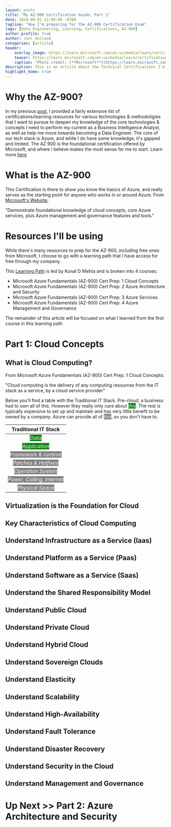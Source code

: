 ```yaml
---
layout: posts
title: "My AZ-900 Certification Guide: Part 1"
date: 2024-08-01 12:00:00 -0700
tagline: "How I'm preparing for the AZ-900 Certification Exam"
tags: [Data Engineering, Learning, Certifications, AZ-900]
author_profile: true
author: Joel Holland
categories: [article]
header:
    overlay_image: https://learn.microsoft.com/en-us/media/learn/certification/badges/microsoft-certified-fundamentals-badge.svg
    teaser: https://learn.microsoft.com/en-us/media/learn/certification/badges/microsoft-certified-fundamentals-badge.svg
    caption: "Photo credit: [**Microsoft**](https://learn.microsoft.com/en-us/media/learn/certification/badges/microsoft-certified-fundamentals-badge.svg)"
description: This is an article about the Technical Certifications I'm pursuing
highlight_home: true
---
```


# Why the AZ-900?
In my previous [post](https://joelholland2.github.io/article/2024/08/01/Technical-Certifications.html), I provided a fairly extensive list of certifications/learning resources for various technologies & methodoligies that I want to pursue to deepen my knowledge of the core technologies & concepts I need to perform my current as a Business Intelligence Analyst, as well as help me move towards becoming a Data Engineer. The core of our tech stack is Azure, and while I do have some knowledge, it's gapped and limited. The AZ 900 is the foundational certification offered by Microsoft, and where i believe makes the most sense for me to start. Learn more [here](https://learn.microsoft.com/en-us/credentials/certifications/azure-fundamentals/?practice-assessment-type=certification&WT.mc_id=certposter_poster-wwl)

# What is the AZ-900
This Certification is there to show you know the basics of Azure, and really serves as the starting point for anyone who works in or around Azure. From [Microsoft's Website: ](https://learn.microsoft.com/en-us/credentials/certifications/azure-fundamentals/?practice-assessment-type=certification&WT.mc_id=certposter_poster-wwl) 

"Demonstrate foundational knowledge of cloud concepts, core Azure services, plus Azure management and governance features and tools."

# Resources I'll be using
While there's many resources to prep for the AZ-900, including free ones from Microsoft, I choose to go with a learning path that I have access for free through my company.

This [Learning Path](https://www.linkedin.com/learning/paths/prepare-for-the-microsoft-azure-fundamentals-az-900-certification) is led by Kunal D Mehta and is broken into 4 courses:
- Microsoft Azure Fundamentals (AZ-900) Cert Prep: 1 Cloud Concepts
- Microsoft Azure Fundamentals (AZ-900) Cert Prep: 2 Azure Architecture and Security
- Microsoft Azure Fundamentals (AZ-900) Cert Prep: 3 Azure Services
- Microsoft Azure Fundamentals (AZ-900) Cert Prep: 4 Azure Management and Governance

The remainder of this article will be focused on what I learned from the first course in this learning path

# Part 1: Cloud Concepts

## What is Cloud Computing?

From Microsoft Azure Fundamentals (AZ-900) Cert Prep: 1 Cloud Concepts:

"Cloud computing is the delivery of any computing resources from the IT stack as a service, by a cloud service provider"

Below you'll find a table with the Traditional IT Stack. Pre-cloud, a business had to own all of this. However they really only care about *<span style="color:white; background-color:green">this</span>*. The rest is typically expensive to set up and maintain and has very little benefit to be owned by a company. Azure can provide all of *<span style="color:white; background-color:gray">this</span>*, so you don't have to.

| Traditional IT Stack      |
|:-----------:|
| *<span style="color:white; background-color:green">Data</span>*       |
| *<span style="color:white; background-color:green">Application</span>*       |
| *<span style="color:white; background-color:gray">Framework & runtime</span>*       |
| *<span style="color:white; background-color:gray">Patches & Hotfixes</span>*       |
| *<span style="color:white; background-color:gray">Operation System</span>*       |
| *<span style="color:white; background-color:gray">Power, Colling, Internet</span>*       |
| *<span style="color:white; background-color:gray">Physical Space</span>*       |

## Virtualization is the Foundation for Cloud

## Key Characteristics of Cloud Computing

## Understand Infrastructure as a Service (Iaas)

## Understand Platform as a Service (Paas)

## Understand Software as a Service (Saas)

## Understand the Shared Responsibility Model

## Understand Public Cloud

## Understand Private Cloud

## Understand Hybrid Cloud

## Understand Sovereign Clouds

## Understand Elasticity

## Understand Scalability

## Understand High-Availability

## Understand Fault Tolerance

## Understand Disaster Recovery

## Understand Security in the Cloud

## Understand Management and Governance

# Up Next >> Part 2: Azure Architecture and Security
